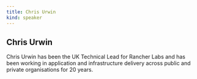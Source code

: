 ```yaml
---
title: Chris Urwin
kind: speaker
---
```


## Chris Urwin

Chris Urwin has been the UK Technical Lead for Rancher Labs and has been
working in application and infrastructure delivery across public and private
organisations for 20 years.
